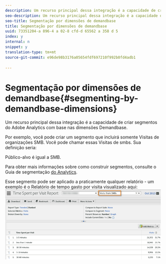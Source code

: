 ```yaml
---
description: Um recurso principal dessa integração é a capacidade de criar segmentos do Adobe Analytics com base nas dimensões Demandbase.
seo-description: Um recurso principal dessa integração é a capacidade de criar segmentos do Adobe Analytics com base nas dimensões Demandbase.
seo-title: Segmentação por dimensões de demandbase
title: Segmentação por dimensões de demandbase
uuid: 73351204-a 896-4 a 02-8 cfd-d 65562 a 358 d 5
index: y
internal: n
snippet: y
translation-type: tm+mt
source-git-commit: e96de98b3176a05654fdf697210f992b0fd4adb1

---
```



# Segmentação por dimensões de demandbase{#segmenting-by-demandbase-dimensions}

Um recurso principal dessa integração é a capacidade de criar segmentos do Adobe Analytics com base nas dimensões Demandbase.

Por exemplo, você pode criar um segmento que incluirá somente Visitas de organizações SMB. Você pode chamar essas Visitas de smbs. Sua definição seria:

Público-alvo é igual a SMB.

Para obter mais informações sobre como construir segmentos, consulte o Guia de segmentação [do Analytics](https://marketing.adobe.com/resources/help/en_US/analytics/segment/).

Esse segmento pode ser aplicado a praticamente qualquer relatório - um exemplo é o Relatório de tempo gasto por visita visualizado aqui: ![](assets/segment_applied_report.png)

